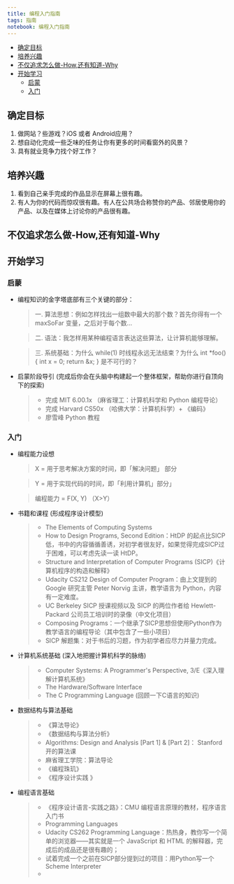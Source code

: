 ```yaml
---
title: 编程入门指南
tags: 指南
notebook: 编程入门指南
---
```


<!-- TOC -->

- [确定目标](#确定目标)
- [培养兴趣](#培养兴趣)
- [不仅追求怎么做-How,还有知道-Why](#不仅追求怎么做-how还有知道-why)
- [开始学习](#开始学习)
    - [启蒙](#启蒙)
    - [入门](#入门)

<!-- /TOC -->

## 确定目标
1. 做网站？些游戏？iOS 或者 Android应用？
2. 想自动化完成一些乏味的任务让你有更多的时间看窗外的风景？
3. 具有就业竞争力找个好工作？

## 培养兴趣
1. 看到自己亲手完成的作品显示在屏幕上很有趣。
2. 有人为你的代码而惊叹很有趣。有人在公共场合称赞你的产品、邻居使用你的产品、以及在媒体上讨论你的产品很有趣。

## 不仅追求怎么做-How,还有知道-Why

## 开始学习
### 启蒙
- 编程知识的金字塔底部有三个关键的部分：
    > 一. 算法思想：例如怎样找出一组数中最大的那个数？首先你得有一个 maxSoFar 变量，之后对于每个数…

    > 二. 语法：我怎样用某种编程语言表达这些算法，让计算机能够理解。
    
    > 三. 系统基础：为什么 while(1) 时线程永远无法结束？为什么 int *foo() { int x = 0; return &x; } 是不可行的？

- 启蒙阶段导引 (完成后你会在头脑中构建起一个整体框架，帮助你进行自顶向下的探索)
    > - 完成 MIT 6.00.1x （麻省理工：计算机科学和 Python 编程导论）
    > - 完成 Harvard CS50x （哈佛大学：计算机科学）+ 《编码》
    > - 廖雪峰 Python 教程

### 入门
- 编程能力设想
    > X = 用于思考解决方案的时间，即「解决问题」 部分

    > Y = 用于实现代码的时间，即「利用计算机」部分」
    
    > 编程能力 = F(X, Y) （X>Y）

- 书籍和课程 (形成程序设计模型)
    > - The Elements of Computing Systems
    > - How to Design Programs, Second Edition：HtDP 的起点比SICP低，书中的内容循循善诱，对初学者很友好，如果觉得完成SICP过于困难，可以考虑先读一读 HtDP。
    > - Structure and Interpretation of Computer Programs (SICP)《计算机程序的构造和解释》
    > - Udacity CS212 Design of Computer Program：由上文提到的Google 研究主管 Peter Norvig 主讲，教学语言为 Python，内容有一定难度。
    > - UC Berkeley SICP 授课视频以及 SICP 的两位作者给 Hewlett-Packard 公司员工培训时的录像（中文化项目）
    > - Composing Programs：一个继承了SICP思想但使用Python作为教学语言的编程导论（其中包含了一些小项目）
    > - SICP 解题集：对于书后的习题，作为初学者应尽力并量力完成。
    

- 计算机系统基础 (深入地把握计算机科学的脉络)
    > - Computer Systems: A Programmer's Perspective, 3/E《深入理解计算机系统》
    > - The Hardware/Software Interface
    > - The C Programming Language (回顾一下C语言的知识)

- 数据结构与算法基础
    > - 《算法导论》
    >- 《数据结构与算法分析》
    >- Algorithms: Design and Analysis [Part 1] & [Part 2]： Stanford 开的算法课
    >- 麻省理工学院：算法导论
    >- 《编程珠玑》
    >- 《程序设计实践 》

- 编程语言基础
    >- 《程序设计语言-实践之路》：CMU 编程语言原理的教材，程序语言入门书
    >- 	Programming Languages
    >- Udacity CS262 Programming Language：热热身，教你写一个简单的浏览器——其实就是一个 JavaScript 和 HTML 的解释器，完成后的成品还是很有趣的；
    >- 试着完成一个之前在SICP部分提到过的项目：用Python写一个 Scheme Interpreter
    >- 


